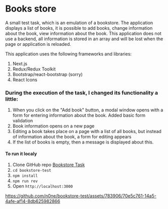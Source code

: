 # Books store

A small test task, which is an emulation of a bookstore. The application displays a list of books, it is possible to add books, change information about the book, view information about the book. This application does not use a backend, all information is stored in an array and will be lost when the page or application is reloaded.



This application uses the following frameworks and libraries:

1. Next.js
2. Redux/Redux Toolkit
3. Bootstrap/react-bootstrap (sorry)
4. React Icons

### During the execution of the task, I changed its functionality a little:

1. When you click on the "Add book" button, a modal window opens with a form for entering information about the book. Added basic form validation
2. Book information opens on a new page
3. Editing a book takes place on a page with a list of all books, but instead of information about the book, a form for editing appears
4. If the list of books is empty, then a message is displayed about this.

#### To run it localy

1. Clone GitHub repo [Bookstore Task](https://github.com/n0ne/bookstore-test)
2. `cd bookstore-test`
3. `npm install`
4. `npm run rev`
5. Open `http://localhost:3000`




https://github.com/n0ne/bookstore-test/assets/783906/70e5c761-14a5-4afe-af14-8db625982866

